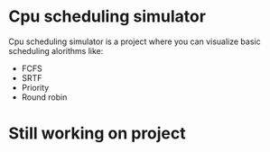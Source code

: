 # Cpu scheduling simulator

Cpu scheduling simulator is a project where you can visualize basic scheduling alorithms like:

- FCFS
- SRTF
- Priority
- Round robin

# Still working on project
